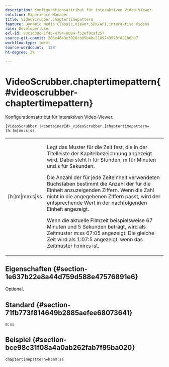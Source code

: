 ```yaml
---
description: Konfigurationsattribut für interaktiven Video-Viewer.
solution: Experience Manager
title: VideoScrubber.chaptertimepattern
feature: Dynamic Media Classic,Viewer,SDK/API,interaktive Videos
role: Developer,User
exl-id: 93c1d38c-1f45-4794-8084-f520f9caf257
source-git-commit: 206e4643e3926cb85b4be2189743578f88180be7
workflow-type: tm+mt
source-wordcount: '128'
ht-degree: 3%

---
```


# VideoScrubber.chaptertimepattern{#videoscrubber-chaptertimepattern}

Konfigurationsattribut für interaktiven Video-Viewer.

`[VideoScrubber.|<containerId>_videoScrubber.]chaptertimepattern=[h:]m|mm:s|ss`

<table id="table_441553CD34C94A58A9D7CBF772DEDDB6"> 
 <tbody> 
  <tr> 
   <td colname="col1"> <p> <span class="codeph"> [h:]m|mm:s|ss</span> </p> </td> 
   <td colname="col2"> <p> Legt das Muster für die Zeit fest, die in der Titelleiste der Kapitelbezeichnung angezeigt wird. Dabei steht <span class="codeph"> h</span> für Stunden, <span class="codeph"> m</span> für Minuten und <span class="codeph"> s</span> für Sekunden. </p> <p>Die Anzahl der für jede Zeiteinheit verwendeten Buchstaben bestimmt die Anzahl der für die Einheit anzuzeigenden Ziffern. Wenn die Zahl nicht in die angegebenen Ziffern passt, wird der entsprechende Wert in der nachfolgenden Einheit angezeigt. </p> <p>Wenn die aktuelle Filmzeit beispielsweise 67 Minuten und 5 Sekunden beträgt, wird als Zeitmuster <span class="codeph"> m:ss</span> 67:05 angezeigt. Die gleiche Zeit wird als 1:07:5 angezeigt, wenn das Zeitmuster <span class="codeph"> h:mm:s</span> ist. </p> </td> 
  </tr> 
 </tbody> 
</table>

## Eigenschaften {#section-1e637b22e8a44d759d588e47576891e6}

Optional.

## Standard {#section-71fb773f814649b2885aefee68073641}

`m:ss`

## Beispiel {#section-bce98c31f08a4a0ab262fab7f95ba020}

```
chaptertimepattern=h:mm:ss
```
